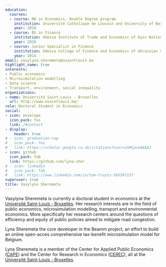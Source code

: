 ```yaml
---
education:
  courses:
  - course: MA in Economics, Double Degree program
    institution: Université Catholique de Louvain and University of Warsaw
    year: 2018
  - course: BS in Finance
    institution: Odessa Institute of Trade and Economics of Kyiv National University of Trade and Economics
    year: 2016
  - course: Junior Specialist in Finance
    institution: Odessa College of Finance and Economics of Ukrainian State University of Finance and International Trade
    year: 2014
email: vasylyna.sheremeta@usaintlouis.be
highlight_name: true
interests:
- Public economics
- Microsimulation modelling
- Data science
- Transport, environment, social inequality
organizations:
- name: Université Saint-Louis - Bruxelles
  url: http://www.usaintlouis.be/
role: Doctoral Student in Economics
social:
- icon: envelope
  icon_pack: fas
  link: /#contact
- display:
    header: true
# - icon: graduation-cap
#   icon_pack: fas
#   link: https://scholar.google.co.uk/citations?user=uSMCpcwAAAAJ
- icon: github
  icon_pack: fab
  link: https://github.com/lyna-sher
# - icon: linkedin
#   icon_pack: fab
#   link: https://www.linkedin.com/in/tom-truyts-5b5597137
superuser: true
title: Vasylyna Sheremeta
---
```


Vasylyna Sheremeta is currently a doctoral student in economics at the <a href="https://www.usaintlouis.be">Université Saint-Louis - Bruxelles</a>.  Her research interests are in the field of public economics, microsimulation modelling, transport and environmental economics. More specifically her research centers around the questions of efficiency and equity of public policies aimed to mitigate road congestion.

Lyna Sheremeta the core developer in the Beamm project, an effort to build an online open-acces comprehensive tax-benefit microsimulation model for Belgium. 

Lyna Sheremeta is a member of the Center for Applied Public Economics (<a href="https://capeusaintlouis.com">CAPE</a>) and the Center for Research in Economics (<a href="https://cerec.be">CEREC</a>), all at the <a href="https://www.usaintlouis.be">Université Saint-Louis - Bruxelles</a>.

